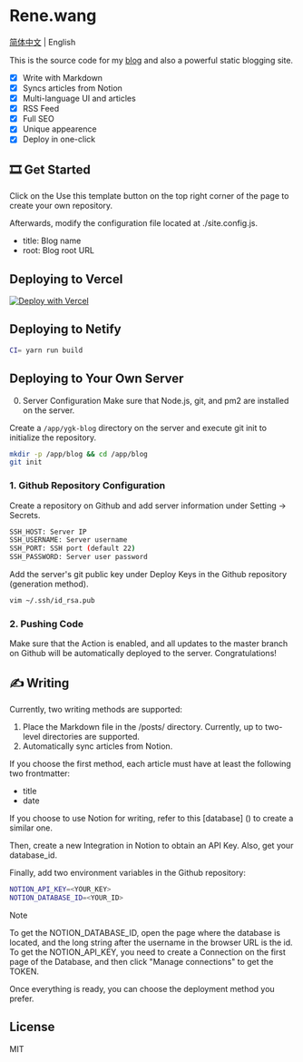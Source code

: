 # Rene.wang

[简体中文](./README.md) | English

This is the source code for my [blog](https://rene.wang) and also a powerful static blogging site.

-   [x] Write with Markdown
-   [x] Syncs articles from Notion
-   [x] Multi-language UI and articles
-   [x] RSS Feed
-   [x] Full SEO
-   [x] Unique appearence
-   [x] Deploy in one-click

## 🎞️ Get Started

Click on the Use this template button on the top right corner of the page to create your own repository.

Afterwards, modify the configuration file located at ./site.config.js.

-   title: Blog name
-   root: Blog root URL

## Deploying to Vercel

[![Deploy with Vercel](https://vercel.com/button)](https://vercel.com/new/clone?repository-url=https%3A%2F%2Fgithub.com%2FRiverTwilight%2Frene.wang)

## Deploying to Netify

```bash
CI= yarn run build
```

## Deploying to Your Own Server

0. Server Configuration
   Make sure that Node.js, git, and pm2 are installed on the server.

Create a `/app/ygk-blog` directory on the server and execute git init to initialize the repository.

```bash
mkdir -p /app/blog && cd /app/blog
git init
```

### 1. Github Repository Configuration

Create a repository on Github and add server information under Setting -> Secrets.

```bash
SSH_HOST: Server IP
SSH_USERNAME: Server username
SSH_PORT: SSH port (default 22)
SSH_PASSWORD: Server user password
```

Add the server's git public key under Deploy Keys in the Github repository (generation method).

```sh
vim ~/.ssh/id_rsa.pub
```

### 2. Pushing Code

Make sure that the Action is enabled, and all updates to the master branch on Github will be automatically deployed to the server. Congratulations!

## ✍ Writing

Currently, two writing methods are supported:

1. Place the Markdown file in the /posts/<categories> directory. Currently, up to two-level directories are supported.
2. Automatically sync articles from Notion.

If you choose the first method, each article must have at least the following two frontmatter:

-   title
-   date

If you choose to use Notion for writing, refer to this [database] () to create a similar one.

Then, create a new Integration in Notion to obtain an API Key. Also, get your database_id.

Finally, add two environment variables in the Github repository:

```bash
NOTION_API_KEY=<YOUR_KEY>
NOTION_DATABASE_ID=<YOUR_ID>
```

> [!NOTE]  
> To get the NOTION_DATABASE_ID, open the page where the database is located, and the long string after the username in the browser URL is the id. To get the NOTION_API_KEY, you need to create a Connection on the first page of the Database, and then click "Manage connections" to get the TOKEN.

Once everything is ready, you can choose the deployment method you prefer.

## License

MIT
